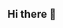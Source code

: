 ## Hi there 👋

<!--
**Julioj1/Julioj1** is a ✨ _special_ ✨ repository because its `README.md` (this file) appears on your GitHub profile.

Here are some ideas to get you started:
Hi, I'm Julio🙌

About me:

- Student at the [Marcy Lab School](https://www.marcylabschool.org/) studying to become a Software Engineer
- Born in Dominican Republic → Raised in Dominican Republic → Currently in United States.
- Outside of work I like to Play videogames.
- Let's connect via email: dbjulioj@gmail.com

## Tech Stack:

### Languages
- JavaScript

### Frameworks & Libraries
- Node.js

### Tools
- Git
- GitHub
